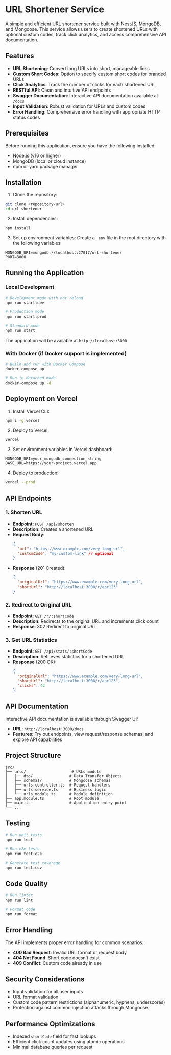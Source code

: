 # URL Shortener Service

A simple and efficient URL shortener service built with NestJS, MongoDB, and Mongoose. This service allows users to create shortened URLs with optional custom codes, track click analytics, and access comprehensive API documentation.

## Features

- **URL Shortening**: Convert long URLs into short, manageable links
- **Custom Short Codes**: Option to specify custom short codes for branded URLs
- **Click Analytics**: Track the number of clicks for each shortened URL
- **RESTful API**: Clean and intuitive API endpoints
- **Swagger Documentation**: Interactive API documentation available at `/docs`
- **Input Validation**: Robust validation for URLs and custom codes
- **Error Handling**: Comprehensive error handling with appropriate HTTP status codes

## Prerequisites

Before running this application, ensure you have the following installed:
- Node.js (v16 or higher)
- MongoDB (local or cloud instance)
- npm or yarn package manager

## Installation

1. Clone the repository:
```bash
git clone <repository-url>
cd url-shortener
```

2. Install dependencies:
```bash
npm install
```

3. Set up environment variables:
Create a `.env` file in the root directory with the following variables:
```env
MONGODB_URI=mongodb://localhost:27017/url-shortener
PORT=3000
```

## Running the Application

### Local Development

```bash
# Development mode with hot reload
npm run start:dev

# Production mode
npm run start:prod

# Standard mode
npm run start
```

The application will be available at `http://localhost:3000`

### With Docker (if Docker support is implemented)

```bash
# Build and run with Docker Compose
docker-compose up

# Run in detached mode
docker-compose up -d
```

## Deployment on Vercel

1. Install Vercel CLI:
```bash
npm i -g vercel
```

2. Deploy to Vercel:
```bash
vercel
```

3. Set environment variables in Vercel dashboard:
```
MONGODB_URI=your_mongodb_connection_string
BASE_URL=https://your-project.vercel.app
```

4. Deploy to production:
```bash
vercel --prod
```

## API Endpoints

### 1. Shorten URL
- **Endpoint**: `POST /api/shorten`
- **Description**: Creates a shortened URL
- **Request Body**:
  ```json
  {
    "url": "https://www.example.com/very-long-url",
    "customCode": "my-custom-link" // optional
  }
  ```
- **Response** (201 Created):
  ```json
  {
    "originalUrl": "https://www.example.com/very-long-url",
    "shortUrl": "http://localhost:3000/r/abc123"
  }
  ```

### 2. Redirect to Original URL
- **Endpoint**: `GET /r/:shortCode`
- **Description**: Redirects to the original URL and increments click count
- **Response**: 302 Redirect to original URL

### 3. Get URL Statistics
- **Endpoint**: `GET /api/stats/:shortCode`
- **Description**: Retrieves statistics for a shortened URL
- **Response** (200 OK):
  ```json
  {
    "originalUrl": "https://www.example.com/very-long-url",
    "shortUrl": "http://localhost:3000/r/abc123",
    "clicks": 42
  }
  ```

## API Documentation

Interactive API documentation is available through Swagger UI:
- **URL**: `http://localhost:3000/docs`
- **Features**: Try out endpoints, view request/response schemas, and explore API capabilities

## Project Structure

```
src/
├── urls/                    # URLs module
│   ├── dto/                # Data Transfer Objects
│   ├── schemas/            # Mongoose schemas
│   ├── urls.controller.ts  # Request handlers
│   ├── urls.service.ts     # Business logic
│   └── urls.module.ts      # Module definition
├── app.module.ts           # Root module
├── main.ts                 # Application entry point
└── ...
```

## Testing

```bash
# Run unit tests
npm run test

# Run e2e tests
npm run test:e2e

# Generate test coverage
npm run test:cov
```

## Code Quality

```bash
# Run linter
npm run lint

# Format code
npm run format
```

## Error Handling

The API implements proper error handling for common scenarios:
- **400 Bad Request**: Invalid URL format or request body
- **404 Not Found**: Short code doesn't exist
- **409 Conflict**: Custom code already in use

## Security Considerations

- Input validation for all user inputs
- URL format validation
- Custom code pattern restrictions (alphanumeric, hyphens, underscores)
- Protection against common injection attacks through Mongoose

## Performance Optimizations

- Indexed `shortCode` field for fast lookups
- Efficient click count updates using atomic operations
- Minimal database queries per request
